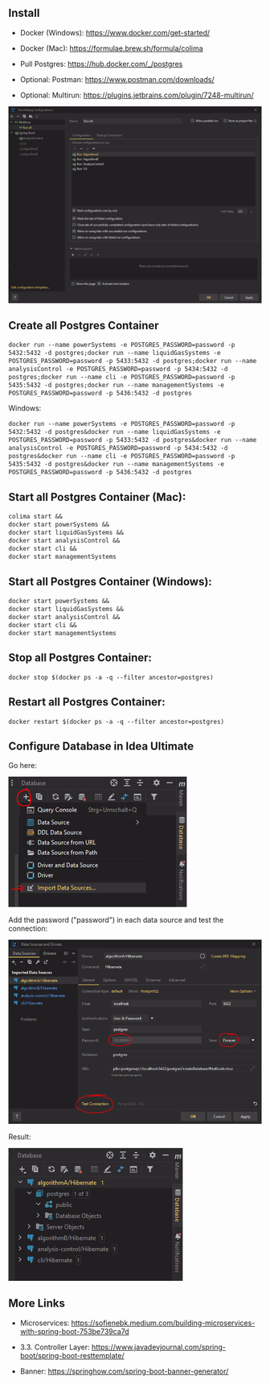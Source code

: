 ## Install

- Docker (Windows): https://www.docker.com/get-started/

- Docker (Mac): https://formulae.brew.sh/formula/colima

- Pull Postgres: https://hub.docker.com/_/postgres

- Optional: Postman: https://www.postman.com/downloads/

- Optional: Multirun: https://plugins.jetbrains.com/plugin/7248-multirun/

![](img/multirun.png)

## Create all Postgres Container

```
docker run --name powerSystems -e POSTGRES_PASSWORD=password -p 5432:5432 -d postgres;docker run --name liquidGasSystems -e POSTGRES_PASSWORD=password -p 5433:5432 -d postgres;docker run --name analysisControl -e POSTGRES_PASSWORD=password -p 5434:5432 -d postgres;docker run --name cli -e POSTGRES_PASSWORD=password -p 5435:5432 -d postgres;docker run --name managementSystems -e POSTGRES_PASSWORD=password -p 5436:5432 -d postgres
```

Windows:

```
docker run --name powerSystems -e POSTGRES_PASSWORD=password -p 5432:5432 -d postgres&docker run --name liquidGasSystems -e POSTGRES_PASSWORD=password -p 5433:5432 -d postgres&docker run --name analysisControl -e POSTGRES_PASSWORD=password -p 5434:5432 -d postgres&docker run --name cli -e POSTGRES_PASSWORD=password -p 5435:5432 -d postgres&docker run --name managementSystems -e POSTGRES_PASSWORD=password -p 5436:5432 -d postgres
```

## Start all Postgres Container (Mac):

```
colima start &&
docker start powerSystems && 
docker start liquidGasSystems && 
docker start analysisControl && 
docker start cli &&
docker start managementSystems
```

## Start all Postgres Container (Windows):

```
docker start powerSystems && 
docker start liquidGasSystems && 
docker start analysisControl && 
docker start cli &&
docker start managementSystems
```

## Stop all Postgres Container:

```
docker stop $(docker ps -a -q --filter ancestor=postgres)
```

## Restart all Postgres Container:

```
docker restart $(docker ps -a -q --filter ancestor=postgres)
```

## Configure Database in Idea Ultimate

Go here:

![](img/db_0.png)

Add the password ("password") in each data source and test the connection:

![](img/db_1.png)

Result:

![](img/db_2.png)

## More Links

- Microservices: https://sofienebk.medium.com/building-microservices-with-spring-boot-753be739ca7d

- 3.3. Controller Layer: https://www.javadevjournal.com/spring-boot/spring-boot-resttemplate/

- Banner: https://springhow.com/spring-boot-banner-generator/
